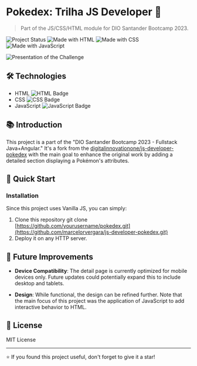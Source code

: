 # Pokedex: Trilha JS Developer 🚀

> Part of the JS/CSS/HTML module for DIO Santander Bootcamp 2023.

![Project Status](https://img.shields.io/badge/status-in_progress-yellow)
![Made with HTML](https://img.shields.io/badge/Made%20with-HTML-red)
![Made with CSS](https://img.shields.io/badge/Made%20with-CSS-blue)
![Made with JavaScript](https://img.shields.io/badge/Made%20with-JavaScript-yellow)

![Presentation of the Challenge](./assets/misc/Recording_Pokedex.gif)

## 🛠 Technologies

- HTML ![HTML Badge](https://img.shields.io/badge/-HTML-239120?style=flat&logo=html5&logoColor=white)
- CSS ![CSS Badge](https://img.shields.io/badge/-CSS-1572B6?style=flat&logo=css3&logoColor=white)
- JavaScript ![JavaScript Badge](https://img.shields.io/badge/-JavaScript-F7DF1E?style=flat&logo=javascript&logoColor=black)

## 📚 Introduction

This project is a part of the "DIO Santander Bootcamp 2023 - Fullstack Java+Angular." It's a fork from the [digitalinnovationone/js-developer-pokedex](https://github.com/digitalinnovationone/js-developer-pokedex) with the main goal to enhance the original work by adding a detailed section displaying a Pokémon's attributes.

## 🚀 Quick Start

### Installation

Since this project uses Vanilla JS, you can simply:

1. Clone this repository
git clone [https://github.com/yourusername/pokedex.git](https://github.com/marcelorvergara/js-developer-pokedex.git)
2. Deploy it on any HTTP server.

## 🌟 Future Improvements

- **Device Compatibility**: The detail page is currently optimized for mobile devices only. Future updates could potentially expand this to include desktop and tablets.

- **Design**: While functional, the design can be refined further. Note that the main focus of this project was the application of JavaScript to add interactive behavior to HTML.

## 📝 License

MIT License

---

⭐ If you found this project useful, don't forget to give it a star!
